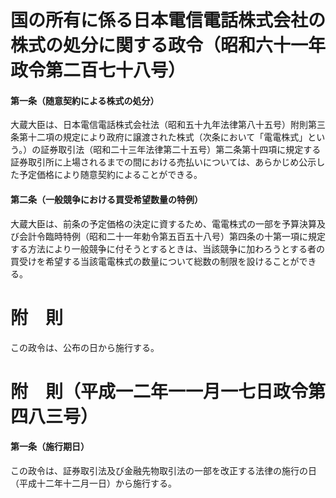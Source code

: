 # 国の所有に係る日本電信電話株式会社の株式の処分に関する政令（昭和六十一年政令第二百七十八号）
#### 第一条（随意契約による株式の処分）
大蔵大臣は、日本電信電話株式会社法（昭和五十九年法律第八十五号）附則第三条第十二項の規定により政府に譲渡された株式（次条において「電電株式」という。）の証券取引法（昭和二十三年法律第二十五号）第二条第十四項に規定する証券取引所に上場されるまでの間における売払いについては、あらかじめ公示した予定価格により随意契約によることができる。
#### 第二条（一般競争における買受希望数量の特例）
大蔵大臣は、前条の予定価格の決定に資するため、電電株式の一部を予算決算及び会計令臨時特例（昭和二十一年勅令第五百五十八号）第四条の十第一項に規定する方法により一般競争に付そうとするときは、当該競争に加わろうとする者の買受けを希望する当該電電株式の数量について総数の制限を設けることができる。
# 附　則
この政令は、公布の日から施行する。
# 附　則（平成一二年一一月一七日政令第四八三号）
#### 第一条（施行期日）
この政令は、証券取引法及び金融先物取引法の一部を改正する法律の施行の日（平成十二年十二月一日）から施行する。

